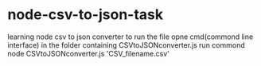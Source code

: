 # node-csv-to-json-task
learning node csv to json converter
to run the file opne cmd(commond line interface) in the folder containing CSVtoJSONconverter.js
run commond 
node CSVtoJSONconverter.js 'CSV_filename.csv'
